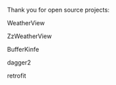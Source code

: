 Thank you for open source projects:

WeatherView

<!-- (https://github.com/MatteoBattilana/WeatherView) -->

ZzWeatherView

<!-- (https://github.com/zhouzhuo810/ZzWeatherView/blob/master/app/src/main/java/me/zhouzhuo/zzweatherviewdemo/MainActivity.java) -->

BufferKinfe

dagger2

retrofit

